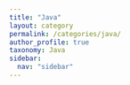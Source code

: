 ```yaml
---
title: "Java"
layout: category
permalink: /categories/java/
author_profile: true
taxonomy: Java
sidebar:
  nav: "sidebar"
---
```


